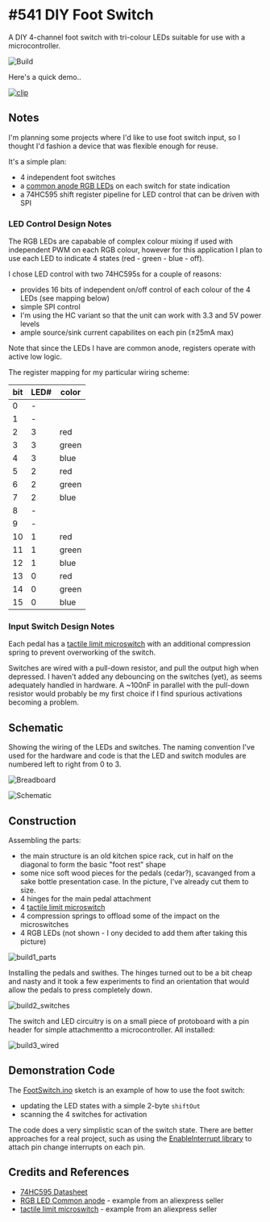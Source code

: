 # #541 DIY Foot Switch

A DIY 4-channel foot switch with tri-colour LEDs suitable for use with a microcontroller.

![Build](./assets/FootSwitch_build.jpg?raw=true)

Here's a quick demo..

[![clip](https://img.youtube.com/vi/nQe6RSQvpHc/0.jpg)](https://www.youtube.com/watch?v=nQe6RSQvpHc)

## Notes

I'm planning some projects where I'd like to use foot switch input, so I thought I'd fashion
a device that was flexible enough for reuse.

It's a simple plan:

* 4 independent foot switches
* a [common anode RGB LEDs](https://www.aliexpress.com/item/1895398667.html) on each switch for state indication
* a 74HC595 shift register pipeline for LED control that can be driven with SPI

### LED Control Design Notes

The RGB LEDs are capabable of complex colour mixing if used with independent PWM on each RGB colour,
however for this application I plan to use each LED to indicate 4 states (red - green - blue - off).

I chose LED control with two 74HC595s for a couple of reasons:

* provides 16 bits of independent on/off control of each colour of the 4 LEDs (see mapping below)
* simple SPI control
* I'm using the HC variant so that the unit can work with 3.3 and 5V power levels
* ample source/sink current capabilites on each pin (±25mA max)

Note that since the LEDs I have are common anode, registers operate with active low logic.

The register mapping for my particular wiring scheme:

| bit | LED# | color |
|-----|------|-------|
|  0  | -    |       |
|  1  | -    |       |
|  2  | 3    | red   |
|  3  | 3    | green |
|  4  | 3    | blue  |
|  5  | 2    | red   |
|  6  | 2    | green |
|  7  | 2    | blue  |
|  8  | -    |       |
|  9  | -    |       |
| 10  | 1    | red   |
| 11  | 1    | green |
| 12  | 1    | blue  |
| 13  | 0    | red   |
| 14  | 0    | green |
| 15  | 0    | blue  |

### Input Switch Design Notes

Each pedal has a [tactile limit microswitch](https://www.aliexpress.com/item/32982784418.html)
with an additional compression spring to prevent overworking of the switch.

Switches are wired with a pull-down resistor, and pull the output high when depressed.
I haven't added any debouncing on the switches (yet), as seems adequately handled in hardware.
A ~100nF in parallel with the pull-down resistor would probably be my first choice if I find
spurious activations becoming a problem.

## Schematic

Showing the wiring of the LEDs and switches. The naming convention I've used for the hardware and code
is that the LED and switch modules are numbered left to right from 0 to 3.

![Breadboard](./assets/FootSwitch_bb.jpg?raw=true)

![Schematic](./assets/FootSwitch_schematic.jpg?raw=true)

## Construction

Assembling the parts:

* the main structure is an old kitchen spice rack, cut in half on the diagonal to form the basic "foot rest" shape
* some nice soft wood pieces for the pedals (cedar?), scavanged from a sake bottle presentation case. In the picture, I've already cut them to size.
* 4 hinges for the main pedal attachment
* 4 [tactile limit microswitch](https://www.aliexpress.com/item/32982784418.html)
* 4 compression springs to offload some of the impact on the microswitches
* 4 RGB LEDs (not shown - I ony decided to add them after taking this picture)

![build1_parts](./assets/build1_parts.jpg?raw=true)

Installing the pedals and swithes. The hinges turned out to be a bit cheap and nasty and it took a few experiments to find an orientation that would allow the pedals
to press completely down.

![build2_switches](./assets/build2_switches.jpg?raw=true)

The switch and LED circuitry is on a small piece of protoboard with a pin header for simple attachmentto a microcontroller.
All installed:

![build3_wired](./assets/build3_wired.jpg?raw=true)

## Demonstration Code

The [FootSwitch.ino](./FootSwitch.ino) sketch is an example of how to use the foot switch:

* updating the LED states with a simple 2-byte `shiftOut`
* scanning the 4 switches for activation

The code does a very simplistic scan of the switch state.
There are better approaches for a real project, such as
using the [EnableInterrupt library](https://github.com/GreyGnome/EnableInterrupt) to attach pin change interrupts on each pin.

## Credits and References

* [74HC595 Datasheet](https://www.futurlec.com/74HC/74HC595.shtml)
* [RGB LED Common anode](https://www.aliexpress.com/item/1895398667.html) - example from an aliexpress seller
* [tactile limit microswitch](https://www.aliexpress.com/item/32982784418.html) - example from an aliexpress seller
